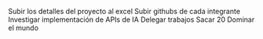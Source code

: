 Subir los detalles del proyecto al excel
Subir githubs de cada integrante
Investigar implementación de APIs de IA
Delegar trabajos
Sacar 20
Dominar el mundo